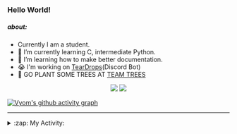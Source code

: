 ### Hello World!

##### about:
- Currently I am a student.
- 🌱 I’m currently learning C, intermediate Python.
- 🌱 I’m learning how to make better documentation.
- 😭 I'm working on [TearDrops](https://github.com/Vyvy-vi/TearDrops)(Discord Bot)
- 🌱 GO PLANT SOME TREES AT [TEAM TREES](https://teamtrees.org/)

<p align="center">
  <a href="https://twitter.com/Vyvy_viM"><img target="_blank" src="https://img.shields.io/badge/twitter%20@Vyvy_viM-0D95E8?style=for-the-badge&logo=twitter&logoColor=white"/></a> 
  <a href="https://vyvy-vi.github.io/portfolio"><img target="_blank" src="https://img.shields.io/badge/-I%27m_craving_for_open_source-green?style=for-the-badge&logo=github&logoColor=black"/></a> 
</p>

[![Vyom's github activity graph](https://activity-graph.herokuapp.com/graph?username=Vyvy-vi)](https://github.com/ashutosh00710/github-readme-activity-graph)

---
<details>
  <summary>:zap: My Activity:</summary>
  
<!--START_SECTION:waka-->
**I'm a Night 🦉** 

```text
🌞 Morning    38 commits     █░░░░░░░░░░░░░░░░░░░░░░░░   5.56% 
🌆 Daytime    211 commits    ███████░░░░░░░░░░░░░░░░░░   30.85% 
🌃 Evening    256 commits    █████████░░░░░░░░░░░░░░░░   37.43% 
🌙 Night      179 commits    ██████░░░░░░░░░░░░░░░░░░░   26.17%

```
📅 **I'm Most Productive on Thursday** 

```text
Monday       97 commits     ███░░░░░░░░░░░░░░░░░░░░░░   14.18% 
Tuesday      88 commits     ███░░░░░░░░░░░░░░░░░░░░░░   12.87% 
Wednesday    128 commits    ████░░░░░░░░░░░░░░░░░░░░░   18.71% 
Thursday     145 commits    █████░░░░░░░░░░░░░░░░░░░░   21.2% 
Friday       40 commits     █░░░░░░░░░░░░░░░░░░░░░░░░   5.85% 
Saturday     78 commits     ██░░░░░░░░░░░░░░░░░░░░░░░   11.4% 
Sunday       108 commits    ████░░░░░░░░░░░░░░░░░░░░░   15.79%

```


📊 **This Week I Spent My Time On** 

```text
🔥 Editors: 
Vim                      3 hrs 52 mins       █████████████████████████   100.0%

🐱‍💻 Projects: 
TheGame                  1 hr 43 mins        ███████████░░░░░░░░░░░░░░   44.44% 
notion-api               1 hr 18 mins        ████████░░░░░░░░░░░░░░░░░   33.6% 
TEC-Discord-Automation   43 mins             ████░░░░░░░░░░░░░░░░░░░░░   18.57% 
TearDrops                7 mins              ░░░░░░░░░░░░░░░░░░░░░░░░░   3.11% 
discourse-data           0 secs              ░░░░░░░░░░░░░░░░░░░░░░░░░   0.24%

```


 Last Updated on 13/06/2021
<!--END_SECTION:waka-->
</details>
